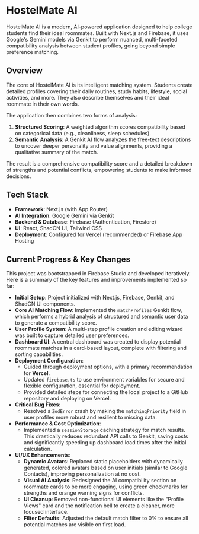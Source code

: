 # HostelMate AI

HostelMate AI is a modern, AI-powered application designed to help college students find their ideal roommates. Built with Next.js and Firebase, it uses Google's Gemini models via Genkit to perform nuanced, multi-faceted compatibility analysis between student profiles, going beyond simple preference matching.

## Overview

The core of HostelMate AI is its intelligent matching system. Students create detailed profiles covering their daily routines, study habits, lifestyle, social activities, and more. They also describe themselves and their ideal roommate in their own words.

The application then combines two forms of analysis:
1.  **Structured Scoring**: A weighted algorithm scores compatibility based on categorical data (e.g., cleanliness, sleep schedules).
2.  **Semantic Analysis**: A Genkit AI flow analyzes the free-text descriptions to uncover deeper personality and value alignments, providing a qualitative summary of the match.

The result is a comprehensive compatibility score and a detailed breakdown of strengths and potential conflicts, empowering students to make informed decisions.

## Tech Stack

*   **Framework**: Next.js (with App Router)
*   **AI Integration**: Google Gemini via Genkit
*   **Backend & Database**: Firebase (Authentication, Firestore)
*   **UI**: React, ShadCN UI, Tailwind CSS
*   **Deployment**: Configured for Vercel (recommended) or Firebase App Hosting

## Current Progress & Key Changes

This project was bootstrapped in Firebase Studio and developed iteratively. Here is a summary of the key features and improvements implemented so far:

*   **Initial Setup**: Project initialized with Next.js, Firebase, Genkit, and ShadCN UI components.
*   **Core AI Matching Flow**: Implemented the `matchProfiles` Genkit flow, which performs a hybrid analysis of structured and semantic user data to generate a compatibility score.
*   **User Profile System**: A multi-step profile creation and editing wizard was built to capture detailed user preferences.
*   **Dashboard UI**: A central dashboard was created to display potential roommate matches in a card-based layout, complete with filtering and sorting capabilities.
*   **Deployment Configuration**:
    *   Guided through deployment options, with a primary recommendation for **Vercel**.
    *   Updated `firebase.ts` to use environment variables for secure and flexible configuration, essential for deployment.
    *   Provided detailed steps for connecting the local project to a GitHub repository and deploying on Vercel.
*   **Critical Bug Fixes**:
    *   Resolved a `ZodError` crash by making the `matchingPriority` field in user profiles more robust and resilient to missing data.
*   **Performance & Cost Optimization**:
    *   Implemented a `sessionStorage` caching strategy for match results. This drastically reduces redundant API calls to Genkit, saving costs and significantly speeding up dashboard load times after the initial calculation.
*   **UI/UX Enhancements**:
    *   **Dynamic Avatars**: Replaced static placeholders with dynamically generated, colored avatars based on user initials (similar to Google Contacts), improving personalization at no cost.
    *   **Visual AI Analysis**: Redesigned the AI compatibility section on roommate cards to be more engaging, using green checkmarks for strengths and orange warning signs for conflicts.
    *   **UI Cleanup**: Removed non-functional UI elements like the "Profile Views" card and the notification bell to create a cleaner, more focused interface.
    *   **Filter Defaults**: Adjusted the default match filter to 0% to ensure all potential matches are visible on first load.
